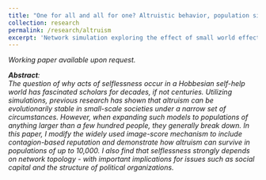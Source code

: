 ```yaml
---
title: "One for all and all for one? Altruistic behavior, population size and network topology"
collection: research
permalink: /research/altruism
excerpt: 'Network simulation exploring the effect of small world effects in the evolutionary development of altruism.'
---
```


<i>Working paper available upon request.<i/>

**Abstract**:<br>
The question of why acts of selflessness occur in a Hobbesian self-help world has fascinated scholars for decades, if not centuries. Utilizing simulations, previous research has shown that altruism can be evolutionarily stable in small-scale societies under a narrow set of circumstances. However, when expanding such models to populations of anything larger than a few hundred people, they generally break down. In this paper, I modify the widely used image-score mechanism to include contagion-based reputation and demonstrate how altruism can survive in populations of up to 10,000. I also find that selflessness strongly depends on network topology - with important implications for issues such as social capital and the structure of political organizations.
